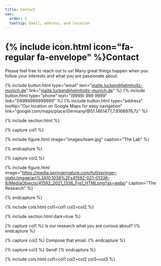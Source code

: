 ```yaml
---
title: Contact
nav:
  order: 5
  tooltip: Email, address, and location
---
```


# {% include icon.html icon="fa-regular fa-envelope" %}Contact

Please feel free to reach out to us! Many great things happen when you follow your interests and what you are passionate about.

{%
  include button.html
  type="email"
  text="malte.lucken@helmholtz-munich.de"
  link="malte.lucken@helmholtz-munich.de"
%}
{%
  include button.html
  type="phone"
  text="(9999) 999 9999"
  link="04999999999999"
%}
{%
  include button.html
  type="address"
  tooltip="Our location on Google Maps for easy navigation"
  link="google.com/maps/place/Germany/@51.1461477,7.8168976,7z"
%}

{% include section.html %}

{% capture col1 %}

{%
  include figure.html
  image="images/team.jpg"
  caption="The Lab"
%}

{% endcapture %}

{% capture col2 %}

{%
  include figure.html
  image="https://media.springernature.com/full/springer-static/image/art%3A10.1038%2Fs41592-021-01336-8/MediaObjects/41592_2021_1336_Fig1_HTMLpng?as=webp"
  caption="The Research"
%}

{% endcapture %}

{% include cols.html col1=col1 col2=col2 %}

{% include section.html dark=true %}

{% capture col1 %}
Is our research what you are curious about?
{% endcapture %}

{% capture col2 %}
Compose that email.
{% endcapture %}

{% capture col3 %}
Send!
{% endcapture %}

{% include cols.html col1=col1 col2=col2 col3=col3 %}

